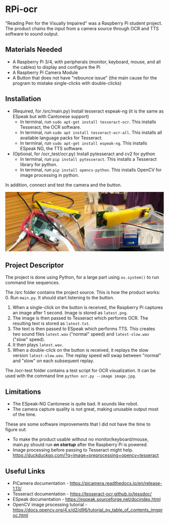 # RPi-ocr

"Reading Pen for the Visually Impaired" was a Raspberry Pi student project. The product chains the input from a camera source through OCR and TTS software to sound output.

## Materials Needed
* A Raspberry Pi 3/4, with peripherals (monitor, keyboard, mouse, and all the cables) to display and configure the Pi
* A Raspberry Pi Camera Module
* A Button that does not have "rebounce issue" (the main cause for the program to mistake single-clicks with double-clicks)

## Installation
* (Required, for /src/main.py) Install tesseract espeak-ng (it is the same as ESpeak but with Cantonese support)
	* In terminal, run `sudo apt-get install tesseract-ocr`. This installs Tesseract, the OCR software.
	* In terminal, run `sudo apt install tesseract-ocr-all`. This installs all available language packs for Tesseract.
	* In terminal, run `sudo apt-get install espeak-ng`. This installs ESpeak NG, the TTS software.
* (Optional, for /ocr_test/ocr.py) Install pytesseract and cv2 for python
	* In terminal, run `pip install pytesseract`. This installs a Tesseract library for python.
	* In terminal, run `pip install opencv-python`. This installs OpenCV for image processing in python.

In addition, connect and test the camera and the button.

![Product Image](/demo.png)

## Project Descriptor
The project is done using Python, for a large part using `os.system()` to run command line sequences.

The /src folder contains the project source. This is how the product works:
0. Run `main.py`. It should start listening to the button.
1. When a single-click on the button is received, the Raspberry Pi captures an image after 1 second. Image is stored as `latest.png`.
2. The image is then passed to Tesseract which performs OCR. The resulting text is stored as `latest.txt`.
3. The text is then passed to ESpeak which performs TTS. This creates two sound files `latest.wav` ("normal" speed) and `latest-slow.wav` ("slow" speed).
4. It then plays `latest.wav`.
5. When a double-click on the button is received, it replays the slow version `latest-slow.wav`. The replay speed will swap between "normal" and "slow" on each subsequent replay.

The /ocr-test folder contains a test script for OCR visualization. It can be used with the command line `python ocr.py --image image.jpg`.

## Limitations
* The ESpeak-NG Cantonese is quite bad. It sounds like robot.
* The camera capture quality is not great, making unusable output most of the time.

These are some software improvements that I did not have the time to figure out:
* To make the product usable without no monitor/keyboard/mouse, main.py should run ***on startup*** after the Raspberry Pi is powered.
* Image processing before passing to Tesseract might help. https://duckduckgo.com/?q=image+preprocessing+opencv+tesseract

## Useful Links
* PiCamera documentation - https://picamera.readthedocs.io/en/release-1.13/
* Tesseract documentation - https://tesseract-ocr.github.io/tessdoc/
* ESpeak documentation - https://espeak.sourceforge.net/docindex.html
* OpenCV image processing tutorial - https://docs.opencv.org/4.x/d2/d96/tutorial_py_table_of_contents_imgproc.html
